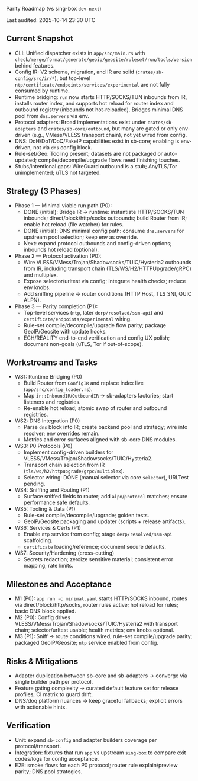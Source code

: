 Parity Roadmap (vs sing-box `dev-next`)

Last audited: 2025-10-14 23:30 UTC

## Current Snapshot
- CLI: Unified dispatcher exists in `app/src/main.rs` with `check/merge/format/generate/geoip/geosite/ruleset/run/tools/version` behind features.
- Config IR: V2 schema, migration, and IR are solid (`crates/sb-config/src/ir/*`), but top-level `ntp/certificate/endpoints/services/experimental` are not fully consumed by runtime.
- Runtime bridging: `run` now starts HTTP/SOCKS/TUN inbounds from IR, installs router index, and supports hot reload for router index and outbound registry (inbounds not hot-reloaded). Bridges minimal DNS pool from `dns.servers` via env.
- Protocol adapters: Broad implementations exist under `crates/sb-adapters` and `crates/sb-core/outbound`, but many are gated or only env-driven (e.g., VMess/VLESS transport chain), not yet wired from config.
- DNS: DoH/DoT/DoQ/FakeIP capabilities exist in sb-core; enabling is env-driven, not via `dns` config block.
- Rule-set/Geo: Tooling present; datasets are not packaged or auto-updated; compile/decompile/upgrade flows need finishing touches.
- Stubs/intentional gaps: WireGuard outbound is a stub; AnyTLS/Tor unimplemented; uTLS not targeted.

## Strategy (3 Phases)
- Phase 1 — Minimal viable run path (P0):
  - DONE (initial): Bridge IR → runtime: instantiate HTTP/SOCKS/TUN inbounds; direct/block/http/socks outbounds; build Router from IR; enable hot reload (file watcher) for rules.
  - DONE (initial): DNS minimal config path: consume `dns.servers` for upstream pool selection; keep env as override.
  - Next: expand protocol outbounds and config-driven options; inbounds hot reload (optional).
- Phase 2 — Protocol activation (P0):
  - Wire VLESS/VMess/Trojan/Shadowsocks/TUIC/Hysteria2 outbounds from IR, including transport chain (TLS/WS/H2/HTTPUpgrade/gRPC) and multiplex.
  - Expose selector/urltest via config; integrate health checks; reduce env knobs.
  - Add sniffing pipeline → router conditions (HTTP Host, TLS SNI, QUIC ALPN).
- Phase 3 — Parity completion (P1):
  - Top-level services (`ntp`, later `derp/resolved/ssm-api`) and `certificate/endpoints/experimental` wiring.
  - Rule-set compile/decompile/upgrade flow parity; package GeoIP/Geosite with update hooks.
  - ECH/REALITY end-to-end verification and config UX polish; document non-goals (uTLS, Tor if out-of-scope).

## Workstreams and Tasks
- WS1: Runtime Bridging (P0)
  - Build Router from `ConfigIR` and replace index live (`app/src/config_loader.rs`).
  - Map `ir::InboundIR`/`OutboundIR` → sb-adapters factories; start listeners and registries.
  - Re-enable hot reload; atomic swap of router and outbound registries.
- WS2: DNS Integration (P0)
  - Parse `dns` block into IR; create backend pool and strategy; wire into resolver; env overrides remain.
  - Metrics and error surfaces aligned with sb-core DNS modules.
- WS3: P0 Protocols (P0)
  - Implement config-driven builders for VLESS/VMess/Trojan/Shadowsocks/TUIC/Hysteria2.
  - Transport chain selection from IR (`tls/ws/h2/httpupgrade/grpc/multiplex`).
  - Selector wiring: DONE (manual selector via core `selector`), URLTest pending.
- WS4: Sniffing and Routing (P1)
  - Surface sniffed fields to router; add `alpn`/`protocol` matches; ensure performance safe defaults.
- WS5: Tooling & Data (P1)
  - Rule-set compile/decompile/upgrade; golden tests.
  - GeoIP/Geosite packaging and updater (scripts + release artifacts).
- WS6: Services & Certs (P1)
  - Enable `ntp` service from config; stage `derp/resolved/ssm-api` scaffolding.
  - `certificate` loading/reference; document secure defaults.
- WS7: Security/Hardening (cross-cutting)
  - Secrets redaction; zeroize sensitive material; consistent error mapping; rate limits.

## Milestones and Acceptance
- M1 (P0): `app run -c minimal.yaml` starts HTTP/SOCKS inbound, routes via direct/block/http/socks, router rules active; hot reload for rules; basic DNS block applied.
- M2 (P0): Config drives VLESS/VMess/Trojan/Shadowsocks/TUIC/Hysteria2 with transport chain; selector/urltest usable; health metrics; env knobs optional.
- M3 (P1): Sniff → route conditions wired; rule-set compile/upgrade parity; packaged GeoIP/Geosite; `ntp` service enabled from config.

## Risks & Mitigations
- Adapter duplication between sb-core and sb-adapters → converge via single builder path per protocol.
- Feature gating complexity → curated default feature set for release profiles; CI matrix to guard drift.
- DNS/doq platform nuances → keep graceful fallbacks; explicit errors with actionable hints.

## Verification
- Unit: expand `sb-config` and adapter builders coverage per protocol/transport.
- Integration: fixtures that run `app` vs upstream `sing-box` to compare exit codes/logs for config acceptance.
- E2E: smoke flows for each P0 protocol; router rule explain/preview parity; DNS pool strategies.
